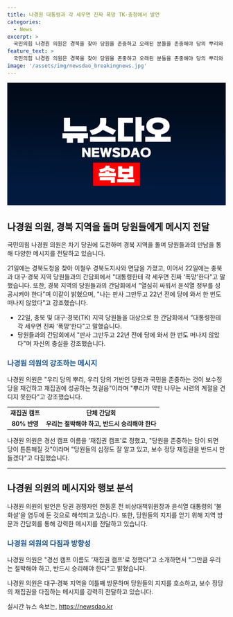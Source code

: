 ```yaml
---
title: 나경원 대통령과 각 세우면 진짜 폭망 TK·충청에서 발언
categories:
  - News
excerpt: >
  국민의힘 나경원 의원은 경북을 찾아 당원을 존중하고 오래된 분들을 존중해야 당의 뿌리와 역사가 생긴다며 당권 경쟁자인 한동훈 전 비상대책위원장과 윤석열 대통령의 불화설을 염두에 두었다. 나경원 의원은 당원들의 지지를 호소하고, 대통령 당선 후 폭망이 될 것이라며 충북과 대구·경북의 당원들을 만나며 정당 재집권을 다짐했다. 당원 투표가 80% 반영되는 대표 경선에서, 당원을 존중하는 당이 되면 당이 튼튼해질 것이라고 강조했다.
feature_text: >
  국민의힘 나경원 의원은 경북을 찾아 당원을 존중하고 오래된 분들을 존중해야 당의 뿌리와 역사가 생긴다며 당권 경쟁자인 한동훈 전 비상대책위원장과 윤석열 대통령의 불화설을 염두에 두었다. 나경원 의원은 당원들의 지지를 호소하고, 대통령 당선 후 폭망이 될 것이라며 충북과 대구·경북의 당원들을 만나며 정당 재집권을 다짐했다. 당원 투표가 80% 반영되는 대표 경선에서, 당원을 존중하는 당이 되면 당이 튼튼해질 것이라고 강조했다.
image: '/assets/img/newsdao_breakingnews.jpg'
---
```


<p><img src="/assets/img/newsdao_breakingnews.jpg" alt="pcversion 속보" /></p>

<h2 data-ke-size="size26">나경원 의원, 경북 지역을 돌며 당원들에게 메시지 전달</h2>

<p>국민의힘 나경원 의원은 차기 당권에 도전하며 경북 지역을 돌며 당원들과의 만남을 통해 다양한 메시지를 전달하고 있습니다.</p>

<p data-ke-size="size16">21일에는 경북도청을 찾아 이철우 경북도지사와 면담을 가졌고, 이어서 22일에는 충북과 대구·경북 지역 당원들과의 간담회에서 "대통령한테 각 세우면 진짜 '폭망'한다"고 말했습니다. 또한, 경북 지역의 당원들과의 간담회에서 "열심히 싸워서 윤석열 정부를 성공시켜야 한다"며 이같이 밝혔으며, "나는 판사 그만두고 22년 전에 당에 와서 한 번도 떠나지 않았다"고 강조했습니다.</p>

<ul>
  <li>22일, 충북 및 대구·경북(TK) 지역 당원들을 대상으로 한 간담회에서 "대통령한테 각 세우면 진짜 '폭망'한다"고 말했습니다.</li>
  <li>당원들과의 간담회에서 "판사 그만두고 22년 전에 당에 와서 한 번도 떠나지 않았다"며 자신의 충실을 강조했습니다.</li>
</ul>

<h3><b><span style="color: #1a5490;">나경원 의원의 강조하는 메시지</span></b></h3>

<p>나경원 의원은 "우리 당의 뿌리, 우리 당의 기반인 당원과 국민을 존중하는 것이 보수정당을 재건하고 재집권에 성공하는 첫걸음"이라며 "뿌리가 약한 나무는 시련의 계절을 견디지 못한다"고 강조했습니다.</p>

<table>
  <tr>
    <td style="text-align: center; height: 17px;"><b>재집권 캠프</b></td>
    <td style="text-align: center; height: 17px;"><b>단체 간담회</b></td>
  </tr>
  <tr>
    <td style="text-align: center; height: 17px;"><b>80% 반영</b></td>
    <td style="text-align: center; height: 17px;"><b>우리는 절박해야 하고, 반드시 승리해야 한다</b></td>
  </tr>
</table>

<p data-ke-size="size16">나경원 의원은 경선 캠프 이름을 '재집권 캠프'로 정했고, "당원을 존중하는 당이 되면 당이 튼튼해질 것"이라며 "당원들의 심정도 잘 알고 있고, 보수 정당 재집권을 반드시 만들겠다"고 다짐했습니다.</p>

<hr>

<h2 data-ke-size="size26">나경원 의원의 메시지와 행보 분석</h2>

<p>나경원 의원의 발언은 당권 경쟁자인 한동훈 전 비상대책위원장과 윤석열 대통령의 '불화설'을 염두에 둔 것으로 해석되고 있습니다. 또한, 당원들의 지지를 얻기 위해 지역 방문과 간담회를 통해 강력한 메시지를 전달하고 있습니다.</p>

<h3><b><span style="color: #1a5490;">나경원 의원의 다짐과 방향성</span></b></h3>

<p>나경원 의원은 "경선 캠프 이름도 '재집권 캠프'로 정했다"고 소개하면서 "그만큼 우리는 절박해야 하고, 반드시 승리해야 한다"고 밝혔습니다.</p>

<p data-ke-size="size16">나경원 의원은 대구·경북 지역을 이틀째 방문하며 당원들의 지지를 호소하고, 보수 정당의 재집권을 다짐하는 메시지를 강력히 전달하고 있습니다.</p>
실시간 뉴스 속보는, <a href="https://newsdao.kr" rel="dofollow">https://newsdao.kr</a>


